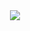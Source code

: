 <div align="center">
  <img src="https://github.com/ssuuoo12/ssuuoo12/assets/101691440/92118a53-c5b6-40bc-b130-bf8c398d7b51" />
</div>

